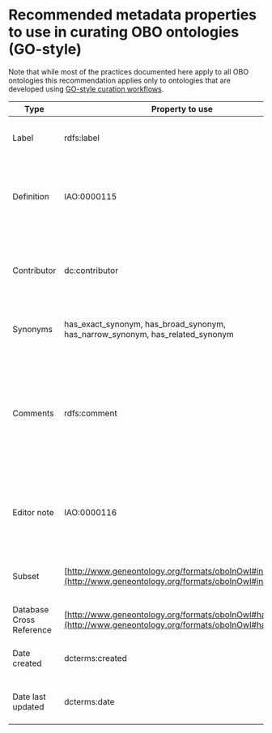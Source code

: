 # Recommended metadata properties to use in curating OBO ontologies (GO-style)

Note that while most of the practices documented here apply to all OBO ontologies this recommendation applies only to ontologies that are developed using [GO-style curation workflows](../pathways/ontology-curator-go-style.md).

| Type                     | Property to use                                                                                                  | Required                      | Number/Limit | Description                                                                                                        | Format                              | Annotation                                                                                      | Reference/Comments                                                                                                             |
| ------------------------ | ---------------------------------------------------------------------------------------------------------------- | ----------------------------- | ------------ | ------------------------------------------------------------------------------------------------------------------ | ----------------------------------- | ----------------------------------------------------------------------------------------------- | ------------------------------------------------------------------------------------------------------------------------------ |
| Label                    | rdfs:label                                                                                                       | Y                             | Max 1 \*     | Full name of the term, must be unique.                                                                             | Free text                           | None                                                                                            | \* some ontologies have multiple labels for different languages, in which case, there should maximum be one label per language |
| Definition               | IAO:0000115                                                                                                      | Y                             | Max 1        | A textual definition of ther term. In most ontologies, must be unique.                                             | Free text                           | database\_cross\_reference: reference materials used and contributors (in ORCID ID link format) | See [this document](https://douroucouli.wordpress.com/2019/07/08/ontotip-write-simple-concise-clear-operational-textual-definitions/) for guide on writing definitions                                                                     |
| Contributor              | dc:contributor                                                                                                   | N (though highly reccomended) | No limit     | The ORCID ID of people who contributed to the creation of the term.                                                | ORCID ID (using full link)          | None                                                                                            |                                                                                                                                |
| Synonyms                 | has_exact_synonym, has_broad_synonym, has_narrow_synonym, has_related_synonym                              | N                             | No limit     | Synonyms of the term.                                                                                              | Free text                           | database_cross_reference: reference material in which the synonymn is used                    | See [synonyms documentation](../reference/synonyms-obo.md) for guide on using synonyms                                                                     |
| Comments                 | rdfs:comment                                                                                                     | N                             | Max 1        | Comments about the term, extended descriptions that might be useful, notes on modelling choices, other misc notes. | Free text                           | database\_cross\_reference: reference material relating to the comment                          | See [documentation on comments](../explanation/term-comments.md) for more information about comments                                                             |
| Editor note              | IAO:0000116                                                                                                      | N                             | Max 1        | A note that is not relevant to front users, but might be to editors                                                | Free text                           | database\_cross\_reference: reference material relating to the note                             |                                                                                                                                |
| Subset                   | [http://www.geneontology.org/formats/oboInOwl#inSubset](http://www.geneontology.org/formats/oboInOwl#inSubset)   | N                             | No limit     | A tag that marks a term as being part of a subset                                                                  | subset\_property                    | None                                                                                            | See (https://oboacademy.github.io/obook/howto/add-new-slim/#adding-a-term-to-a-subset-slim) for more information on subsets    |
| Database Cross Reference | [http://www.geneontology.org/formats/oboInOwl#hasDbXref](http://www.geneontology.org/formats/oboInOwl#hasDbXref) | N                             | No limit     | Links out to external references.                                                                                  | Free text, see [common xref documentation](../reference/common-xref.md) | None                                                                                            | See [common xref documentation](../reference/common-xref.md) for common examples                                                                                   |
| Date created             | dcterms:created                                                                                                  | N                             | Max 1        | Date in which the term was created                                                                                 | ISO-8601 format                     | None                                                                                            |                                                                                                                                |
| Date last updated        | dcterms:date                                                                                                     | N                             | Max 1        | Date in which the term was last updated                                                                            | ISO-8601 format                     | None                                                                                            |
